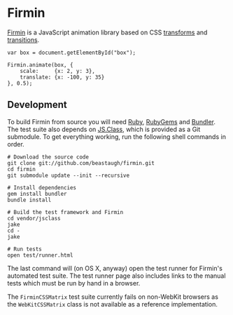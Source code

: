 Firmin
======

[Firmin] is a JavaScript animation library based on CSS [transforms] and
[transitions].

    var box = document.getElementById("box");
    
    Firmin.animate(box, {
        scale:     {x: 2, y: 3},
        translate: {x: -100, y: 35}
    }, 0.5);

[Firmin]:      http://extralogical.net/projects/firmin
[transforms]:  http://www.w3.org/TR/css3-2d-transforms/
[transitions]: http://www.w3.org/TR/css3-transitions/


Development
-----------

To build Firmin from source you will need [Ruby], [RubyGems] and [Bundler]. The
test suite also depends on [JS.Class], which is provided as a Git submodule. To
get everything working, run the following shell commands in order.

    # Download the source code
    git clone git://github.com/beastaugh/firmin.git
    cd firmin
    git submodule update --init --recursive
    
    # Install dependencies
    gem install bundler
    bundle install
    
    # Build the test framework and Firmin
    cd vendor/jsclass
    jake
    cd -
    jake
    
    # Run tests
    open test/runner.html

The last command will (on OS X, anyway) open the test runner for Firmin's
automated test suite. The test runner page also includes links to the manual
tests which must be run by hand in a browser.

The `FirminCSSMatrix` test suite currently fails on non-WebKit browsers as the
`WebKitCSSMatrix` class is not available as a reference implementation.

[Ruby]:     http://www.ruby-lang.org/
[RubyGems]: http://rubygems.org/
[Bundler]:  http://gembundler.com/
[JS.Class]: http://jsclass.jcoglan.com/
